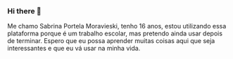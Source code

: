 ### Hi there 👋
Me chamo Sabrina Portela Moravieski, tenho 16 anos, estou utilizando essa plataforma porque é um trabalho escolar, mas pretendo ainda usar depois de terminar.
Espero que eu possa aprender muitas coisas aqui que seja interessantes e que eu vá usar na minha vida.

